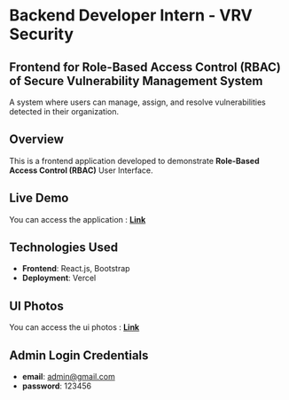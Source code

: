 # Backend Developer Intern - VRV Security

## Frontend for Role-Based Access Control (RBAC) of Secure Vulnerability Management System

A system where users can manage, assign, and resolve vulnerabilities detected in their organization.

## Overview

This is a frontend application developed to demonstrate **Role-Based Access Control (RBAC)** User Interface.

## Live Demo

You can access the application : [**Link**](https://vrv-backend-assignment-client-side.vercel.app/)

## Technologies Used

- **Frontend**: React.js, Bootstrap
- **Deployment**: Vercel

## UI Photos
You can access the ui photos : [**Link**](https://drive.google.com/drive/folders/1NhbaupHoe25EqQzD5omudvVmPNgHc38R?usp=sharing)

## Admin Login Credentials

- **email**: admin@gmail.com
- **password**: 123456